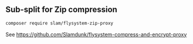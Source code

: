 ## Sub-split for Zip compression

```bash
composer require slam/flysystem-zip-proxy
```

See https://github.com/Slamdunk/flysystem-compress-and-encrypt-proxy
